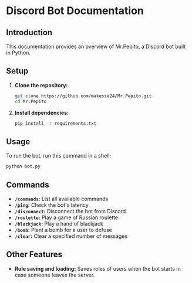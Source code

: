 # Discord Bot Documentation

## Introduction
This documentation provides an overview of Mr.Pepito, a Discord bot built in Python.

## Setup
1. **Clone the repository:**
   ```bash
   git clone https://github.com/makesse24/Mr.Pepito.git
   cd Mr.Pepito
   ```

2. **Install dependencies:**
   ```bash
   pip install -r requirements.txt
   ```

## Usage
To run the bot, run this command in a shell:
```bash
python bot.py
```

## Commands
- **`/commands`:** List all available commands
- **`/ping`:** Check the bot's latency
- **`/disconnect`:** Disconnect the bot from Discord
- **`/roulette`:** Play a game of Russian roulette
- **`/blackjack`:** Play a hand of blackjack
- **`/bomb`:** Plant a bomb for a user to defuse
- **`/clear`:** Clear a specified number of messages

## Other Features
- **Role saving and loading:** Saves roles of users when the bot starts in case someone leaves the server.